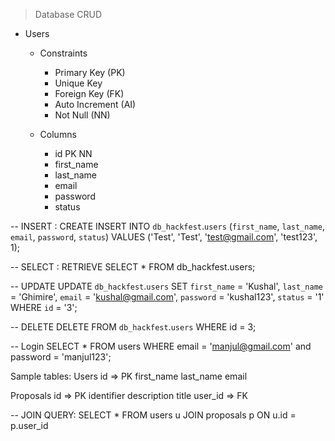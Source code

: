> Database CRUD

- Users
	- Constraints
		- Primary Key (PK)
		- Unique Key
		- Foreign Key (FK)
		- Auto Increment (AI)
		- Not Null (NN)

	- Columns
		- id			PK			NN 
		- first_name
		- last_name
		- email
		- password
		- status

-- INSERT : CREATE
INSERT INTO `db_hackfest`.`users`
(`first_name`,
`last_name`,
`email`,
`password`,
`status`)
VALUES
('Test',
'Test',
'test@gmail.com',
'test123',
1);

-- SELECT : RETRIEVE
SELECT * FROM db_hackfest.users;

-- UPDATE
UPDATE `db_hackfest`.`users`
SET
`first_name` = 'Kushal',
`last_name` = 'Ghimire',
`email` = 'kushal@gmail.com',
`password` = 'kushal123',
`status` = '1'
WHERE `id` = '3';


-- DELETE
DELETE FROM `db_hackfest`.`users`
WHERE id = 3;


-- Login
SELECT * FROM users WHERE email = 'manjul@gmail.com' and password = 'manjul123';


Sample tables:
Users
	id => PK
	first_name
	last_name
	email

Proposals
	id => PK
	identifier
	description
	title
	user_id => FK

-- JOIN QUERY:
SELECT * FROM users u 
JOIN proposals p
ON u.id = p.user_id